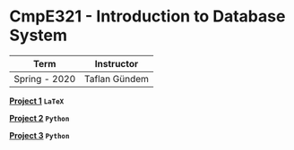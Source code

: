 # CmpE321 - Introduction to Database System

Term | Instructor
-----| ----------
Spring - 2020 | Taflan Gündem



**[Project 1](https://github.com/bekir96/BOUN_PROJECTS/tree/master/CMPE321/Project1) `LaTeX`**

**[Project 2](https://github.com/bekir96/BOUN_PROJECTS/tree/master/CMPE321/Project2) `Python`**

**[Project 3](https://github.com/bekir96/BOUN_PROJECTS/tree/master/CMPE321/Project3) `Python`**


